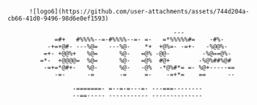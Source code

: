                                                                                 
          ![logo6](https://github.com/user-attachments/assets/744d204a-cb66-41d0-9496-98d6e0ef1593)
                                                                      
                                                  ---                           
                 =#+   #%%%%--=-#%%%%--=- =-   =*%%%%%#=    -#%-                
               -+=+@#- ---%@=   ---%@-    *+  +@%=- -=+-   -%@@%-               
              =+- +@@%+   %@=      %@-   =@% -@@-         -%@==@%-              
             =*-  +@@@@=  %@=      %@-   =@%  #@+        -%@%##%@#              
              -=+=*@#+-   %@-      %@-   -@%  -*@%#*= =- %@+-----==             
                 -=-      -=       -=     =-    -=+*=    ==      --             
                                                                                
                      -=======- =--=-=---=- ---===--------                      
                      --==----- ----------- --------------                      
                                                                                
                                                                                
                                                                                
